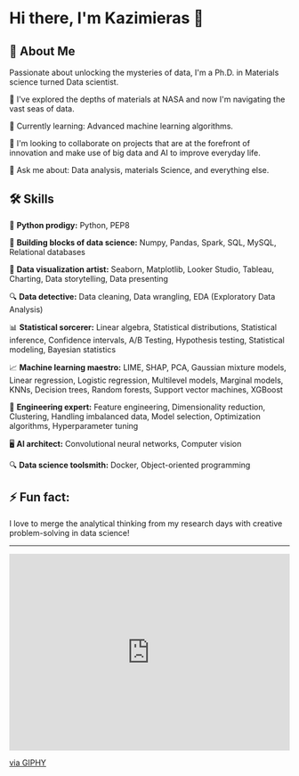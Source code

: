 # Hi there, I'm Kazimieras 👋

## 🚀 About Me
Passionate about unlocking the mysteries of data, I'm a Ph.D. in Materials science turned Data scientist.

🔭 I've explored the depths of materials at NASA and now I'm navigating the vast seas of data.

🌱 Currently learning: Advanced machine learning algorithms.

👯 I'm looking to collaborate on projects that are at the forefront of innovation and make use of big data and AI to improve everyday life.

💬 Ask me about: Data analysis, materials Science, and everything else.

## 🛠 Skills

🐍 **Python prodigy:**
Python, PEP8

🧱 **Building blocks of data science:**
Numpy, Pandas, Spark, SQL, MySQL, Relational databases

🎨 **Data visualization artist:**
Seaborn, Matplotlib, Looker Studio, Tableau, Charting, Data storytelling, Data presenting

🔍 **Data detective:**
Data cleaning, Data wrangling, EDA (Exploratory Data Analysis)

📊 **Statistical sorcerer:**
Linear algebra, Statistical distributions, Statistical inference, Confidence intervals, A/B Testing, Hypothesis testing, Statistical modeling, Bayesian statistics

📈 **Machine learning maestro:**
LIME, SHAP, PCA, Gaussian mixture models, Linear regression, Logistic regression, Multilevel models, Marginal models, KNNs, Decision trees, Random forests, Support vector machines, XGBoost

🔧 **Engineering expert:**
Feature engineering, Dimensionality reduction, Clustering, Handling imbalanced data, Model selection, Optimization algorithms, Hyperparameter tuning

🖥️ **AI architect:**
Convolutional neural networks, Computer vision

🔍 **Data science toolsmith:**
Docker, Object-oriented programming


## ⚡ Fun fact:
I love to merge the analytical thinking from my research days with creative problem-solving in data science!

---

<div style="width:100%;height:0;padding-bottom:70%;position:relative;"><iframe src="https://giphy.com/embed/OnJLRvXvAmvPW" width="100%" height="100%" style="position:absolute" frameBorder="0" class="giphy-embed" allowFullScreen></iframe></div><p><a href="https://giphy.com/gifs/tired-OnJLRvXvAmvPW">via GIPHY</a></p>


